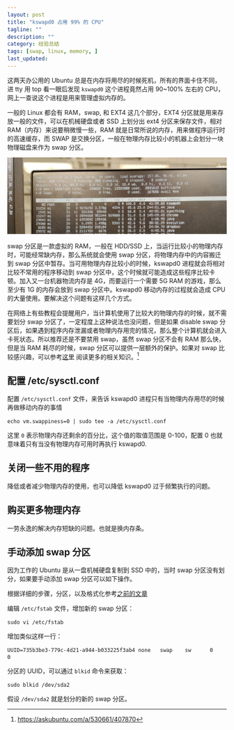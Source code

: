 ```yaml
---
layout: post
title: "kswapd0 占用 99% 的 CPU"
tagline: ""
description: ""
category: 经验总结
tags: [swap, linux, memory, ]
last_updated:
---
```


这两天办公用的 Ubuntu 总是在内存将用尽的时候死机，所有的界面卡住不同，进 tty 用 top 看一眼后发现 `kswapd0` 这个进程竟然占用 90~100% 左右的 CPU，网上一查说这个进程是用来管理虚拟内存的。

一般的 Linux 都会有 RAM，swap, 和 EXT4 这几个部分，EXT4 分区就是用来存放一般的文件，可以在机械硬盘或者 SSD 上划分出 ext4 分区来保存文件，相对 RAM（内存）来说要稍微慢一些，RAM 就是日常所说的内存，用来做程序运行时的高速缓存，而 SWAP 是交换分区，一般在物理内存比较小的机器上会划分一块物理磁盘来作为 swap 分区。

![swap top](/assets/top_swap_kswapd0_2019-12-23_12-52-08.jpg)

swap 分区是一款虚拟的 RAM，一般在 HDD/SSD 上，当运行比较小的物理内存时，可能经常缺内存，那么系统就会使用 swap 分区，将物理内存中的内容搬迁到 swap 分区中暂存。当可用物理内存比较小的时候，kswapd0 进程就会将相对比较不常用的程序移动到 swap 分区中，这个时候就可能造成这些程序比较卡顿。加入又一台机器物流内存是 4G，而要运行一个需要 5G RAM 的游戏，那么至少有 1G 的内存会放到 swap 分区中。kswapd0 移动内存的过程就会造成 CPU 的大量使用。要解决这个问题有这样几个方式。

在网络上有些教程会提醒用户，当计算机使用了比较大的物理内存的时候，就不需要划分 swap 分区了，一定程度上这种说法也没问题，但是如果 disable swap 分区后，如果遇到程序内存泄漏或者物理内存用完的情况，那么整个计算机就会进入卡死状态。所以推荐还是不要禁用 swap，虽然 swap 分区不会有 RAM 那么快，但是当 RAM 耗尽的时候，swap 分区可以提供一层额外的保护。如果对 swap 比较感兴趣，可以参考[这里](https://help.ubuntu.com/community/SwapFaq#What_is_swappiness_and_how_do_I_change_it.3F) 阅读更多的相关知识。[^1]

[^1]: <https://askubuntu.com/a/530661/407870>

## 配置 /etc/sysctl.conf

配置 `/etc/sysctl.conf` 文件，来告诉 kswapd0 进程只有当物理内存用尽的时候再做移动内存的事情

	echo vm.swappiness=0 | sudo tee -a /etc/sysctl.conf

这里 `0` 表示物理内存还剩余的百分比，这个值的取值范围是 0-100，配置 0 也就意味着只有当没有物理内存可用时再执行 kswapd0.

## 关闭一些不用的程序
降低或者减少物理内存的使用，也可以降低 kswapd0 过于频繁执行的问题。

## 购买更多物理内存
一劳永逸的解决内存短缺的问题。也就是换内存条。

## 手动添加 swap 分区
因为工作的 Ubuntu 是从一盘机械硬盘复制到 SSD 中的，当时 swap 分区没有划分，如果要手动添加 swap 分区可以如下操作。

根据详细的步骤，分区，以及格式化参考[之前的文章](/post/2018/04/linux-swap-partition.html)

编辑 `/etc/fstab` 文件，增加新的 swap 分区：

    sudo vi /etc/fstab

增加类似这样一行：

    UUID=735b3be3-779c-4d21-a944-b033225f3ab4 none   swap    sw      0       0

分区的 UUID，可以通过 `blkid` 命令来获取：

    sudo blkid /dev/sda2

假设 `/dev/sda2` 就是划分的新的 swap 分区。

